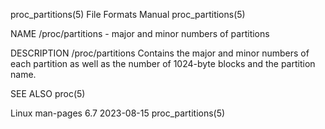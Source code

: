 proc_partitions(5)						      File Formats Manual						    proc_partitions(5)

NAME
       /proc/partitions - major and minor numbers of partitions

DESCRIPTION
       /proc/partitions
	      Contains the major and minor numbers of each partition as well as the number of 1024-byte blocks and the partition name.

SEE ALSO
       proc(5)

Linux man-pages 6.7							  2023-08-15							    proc_partitions(5)
